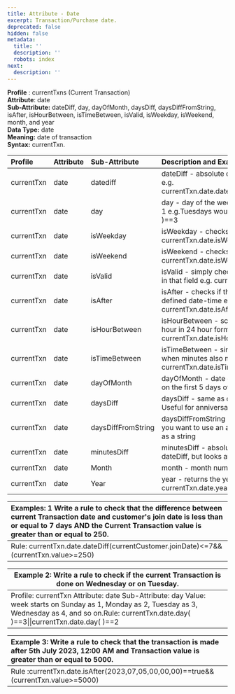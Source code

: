 ```yaml
---
title: Attribute - Date
excerpt: Transaction/Purchase date.
deprecated: false
hidden: false
metadata:
  title: ''
  description: ''
  robots: index
next:
  description: ''
---
```

**Profile** : currentTxns (Current Transaction)\
**Attribute**: date\
**Sub-Attribute:** dateDiff, day, dayOfMonth, daysDiff, daysDiffFromString, isAfter, isHourBetween, isTimeBetween, isValid, isWeekday, isWeekend, month, and year\
**Data Type:** date\
**Meaning:** date of transaction\
**Syntax:** currentTxn.

| Profile    | Attribute | Sub-Attribute      | Description and Example                                                                                              |
| :--------- | :-------- | :----------------- | :------------------------------------------------------------------------------------------------------------------- |
| currentTxn | date      | datediff           | dateDiff - absolute difference between 2 dates e.g. currentTxn.date.dateDiff(currentTxn.date)==0                     |
| currentTxn | date      | day                | day - day of the week, week starts on Sunday as 1 e.g.Tuesdays would be currentTxn.date.day( )==3                    |
| currentTxn | date      | isWeekday          | isWeekday - checks if the date is a weekday e.g. currentTxn.date.isWeekday( )                                        |
| currentTxn | date      | isWeekend          | isWeekend - checks if the date is a weekend e.g. currentTxn.date.isWeekend( )                                        |
| currentTxn | date      | isValid            | isValid - simply checks if a valid date is present in that field e.g. currentTxn.date.isValid( )                     |
| currentTxn | date      | isAfter            | isAfter - checks if the attribute occurs after a defined date-time e.g. currentTxn.date.isAfter(YYYY,MM,DD,HH,MM,SS) |
| currentTxn | date      | isHourBetween      | isHourBetween - scenarios like happy hours. hour in 24 hour format e.g. currentTxn.date.isHourBetween(HH,HH)         |
| currentTxn | date      | isTimeBetween      | isTimeBetween - similar to happy hours, but when minutes also matter e.g. currentTxn.date.isTimeBetween(HH,MM,HH,MM) |
| currentTxn | date      | dayOfMonth         | dayOfMonth - date of the month e.g. For offers on the first 5 days of each month                                     |
| currentTxn | date      | daysDiff           | daysDiff - same as dateDiff, but ignores the year. Useful for anniversary type promotions.                           |
| currentTxn | date      | daysDiffFromString | daysDiffFromString - same as daysDiff, but when you want to use an attribute that could be saved as a string         |
| currentTxn | date      | minutesDiff        | minutesDiff - absolute difference similar to dateDiff, but looks at minutes                                          |
| currentTxn | date      | Month              | month - month number is returned                                                                                     |
| currentTxn | date      | Year               | year - returns the year from the date e.g. currentTxn.date.year( )>=198                                              |

| Examples: 1 Write a rule to check that the difference between current Transaction date and customer's join date is less than or equal to 7 days AND the Current Transaction value is greater than or equal to 250. |
| :----------------------------------------------------------------------------------------------------------------------------------------------------------------------------------------------------------------- |
| Rule: currentTxn.date.dateDiff(currentCustomer.joinDate)\<=7&&(currentTxn.value>=250)                                                                                                                              |

<Table align={["left"]}>
  <thead>
    <tr>
      <th>
        Example 2: Write a rule to check if the current Transaction is done on Wednesday or on Tuesday.
      </th>
    </tr>
  </thead>

  <tbody>
    <tr>
      <td>
        Profile: currentTxn
        Attribute: date
        Sub-Attribute: day
        Value: week starts on Sunday as 1, Monday as 2, Tuesday as 3, Wednesday as 4, and so on.Rule: currentTxn.date.day( )==3||currentTxn.date.day( )==2
      </td>
    </tr>
  </tbody>
</Table>

| Example 3: Write a rule to check that the transaction is made after 5th July 2023, 12:00 AM and Transaction value is greater than or equal to 5000. |
| :-------------------------------------------------------------------------------------------------------------------------------------------------- |
| Rule :currentTxn.date.isAfter(2023,07,05,00,00,00)==true&&(currentTxn.value>=5000)                                                                  |
